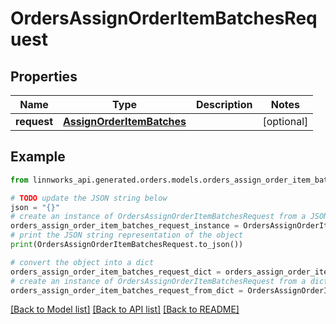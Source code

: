 # OrdersAssignOrderItemBatchesRequest


## Properties

Name | Type | Description | Notes
------------ | ------------- | ------------- | -------------
**request** | [**AssignOrderItemBatches**](AssignOrderItemBatches.md) |  | [optional] 

## Example

```python
from linnworks_api.generated.orders.models.orders_assign_order_item_batches_request import OrdersAssignOrderItemBatchesRequest

# TODO update the JSON string below
json = "{}"
# create an instance of OrdersAssignOrderItemBatchesRequest from a JSON string
orders_assign_order_item_batches_request_instance = OrdersAssignOrderItemBatchesRequest.from_json(json)
# print the JSON string representation of the object
print(OrdersAssignOrderItemBatchesRequest.to_json())

# convert the object into a dict
orders_assign_order_item_batches_request_dict = orders_assign_order_item_batches_request_instance.to_dict()
# create an instance of OrdersAssignOrderItemBatchesRequest from a dict
orders_assign_order_item_batches_request_from_dict = OrdersAssignOrderItemBatchesRequest.from_dict(orders_assign_order_item_batches_request_dict)
```
[[Back to Model list]](../README.md#documentation-for-models) [[Back to API list]](../README.md#documentation-for-api-endpoints) [[Back to README]](../README.md)


